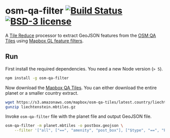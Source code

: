 # osm-qa-filter [![Build Status](https://travis-ci.org/lukasmartinelli/osm-feature-extract.svg)](https://travis-ci.org/lukasmartinelli/) [![BSD-3 license](https://img.shields.io/badge/license-BSD--3-blue.svg)](https://tldrlegal.com/license/mit-license)

A [Tile Reduce](https://github.com/mapbox/tile-reduce) processor to extract GeoJSON features from the [OSM QA Tiles](osmlab.github.io/osm-qa-tiles/)
using [Mapbox GL feature filters](https://www.mapbox.com/mapbox-gl-style-spec/#types-filter).

## Run

First install the required dependencies. You need a new Node version (`> 5`).

```bash
npm install -g osm-qa-filter
```

Now download the [Mapbox QA Tiles](https://www.mapbox.com/blog/osm-qa-tiles/).
You can either download the entire planet or a smaller country extract.

```bash
wget https://s3.amazonaws.com/mapbox/osm-qa-tiles/latest.country/liechtenstein.mbtiles.gz
gunzip liechtenstein.mbtiles.gz
```

Invoke `osm-qa-filter` file with the planet file and output GeoJSON file.

```bash
osm-qa-filter -m planet.mbtiles -o postbox.geojson \
    --filter '["all", ["==", "amenity", "post_box"], ["$type", "==", "Point"]]'
```
